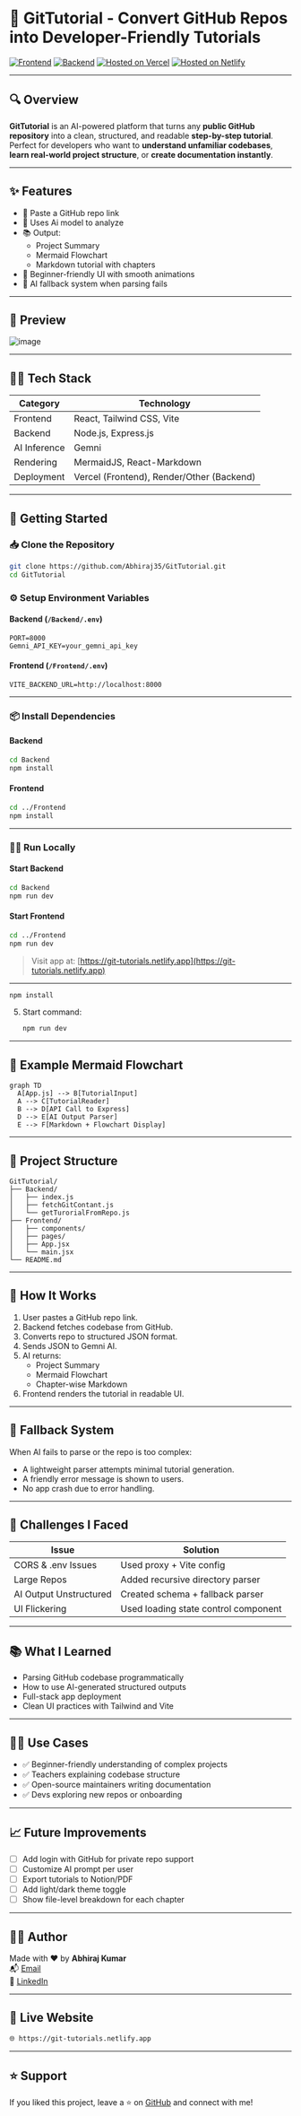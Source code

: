 # 📘 GitTutorial - Convert GitHub Repos into Developer-Friendly Tutorials

[![Frontend](https://img.shields.io/badge/Frontend-React%20%2B%20Tailwind-blueviolet)](https://reactjs.org/)
[![Backend](https://img.shields.io/badge/Backend-Node.js%20%2B%20Express-green)](https://expressjs.com/)
[![Hosted on Vercel](https://img.shields.io/badge/Deployed-Vercel-black?logo=vercel)](https://vercel.com)
[![Hosted on Netlify](https://img.shields.io/badge/Deployed-Netlify-green?logo=vercel)](https://netlify.com)

---

## 🔍 Overview

**GitTutorial** is an AI-powered platform that turns any **public GitHub repository** into a clean, structured, and readable **step-by-step tutorial**. Perfect for developers who want to **understand unfamiliar codebases**, **learn real-world project structure**, or **create documentation instantly**.

---

## ✨ Features

- 🔗 Paste a GitHub repo link
- 🧠 Uses Ai model to analyze
- 📚 Output:
  - Project Summary
  - Mermaid Flowchart
  - Markdown tutorial with chapters
- 🎨 Beginner-friendly UI with smooth animations
- 🔄 AI fallback system when parsing fails

---

## 📸 Preview

  ![image](https://github.com/user-attachments/assets/6591893b-7a0f-401a-bf4b-f460c7661763)


---

## 🧑‍💻 Tech Stack

| Category    | Technology             |
|-------------|------------------------|
| Frontend    | React, Tailwind CSS, Vite |
| Backend     | Node.js, Express.js    |
| AI Inference| Gemni |
| Rendering   | MermaidJS, React-Markdown |
| Deployment  | Vercel (Frontend), Render/Other (Backend) |

---

## 🚀 Getting Started

### 📥 Clone the Repository

```bash
git clone https://github.com/Abhiraj35/GitTutorial.git
cd GitTutorial
```

### ⚙️ Setup Environment Variables

#### Backend (`/Backend/.env`)
```env
PORT=8000
Gemni_API_KEY=your_gemni_api_key
```

#### Frontend (`/Frontend/.env`)
```env
VITE_BACKEND_URL=http://localhost:8000
```

---

### 📦 Install Dependencies

#### Backend
```bash
cd Backend
npm install
```

#### Frontend
```bash
cd ../Frontend
npm install
```

---

### 🏃‍♂️ Run Locally

#### Start Backend
```bash
cd Backend
npm run dev
```

#### Start Frontend
```bash
cd ../Frontend
npm run dev
```

> Visit app at: [https://git-tutorials.netlify.app](https://git-tutorials.netlify.app)

---

   ```bash
   npm install
   ```
5. Start command:
   ```bash
   npm run dev
   ```

---

## 📘 Example Mermaid Flowchart

```mermaid
graph TD
  A[App.js] --> B[TutorialInput]
  A --> C[TutorialReader]
  B --> D[API Call to Express]
  D --> E[AI Output Parser]
  E --> F[Markdown + Flowchart Display]
```

---

## 🧩 Project Structure

```
GitTutorial/
├── Backend/
│   ├── index.js
│   ├── fetchGitContant.js
│   └── getTurorialFromRepo.js
├── Frontend/
│   ├── components/
│   ├── pages/
│   ├── App.jsx
│   └── main.jsx
└── README.md
```

---

## 🧠 How It Works

1. User pastes a GitHub repo link.
2. Backend fetches codebase from GitHub.
3. Converts repo to structured JSON format.
4. Sends JSON to Gemni AI.
5. AI returns:
   - Project Summary
   - Mermaid Flowchart
   - Chapter-wise Markdown
6. Frontend renders the tutorial in readable UI.

---

## 🧪 Fallback System

When AI fails to parse or the repo is too complex:
- A lightweight parser attempts minimal tutorial generation.
- A friendly error message is shown to users.
- No app crash due to error handling.

---

## 🤯 Challenges I Faced

| Issue | Solution |
|-------|----------|
| CORS & .env Issues | Used proxy + Vite config |
| Large Repos | Added recursive directory parser |
| AI Output Unstructured | Created schema + fallback parser |
| UI Flickering | Used loading state control component |

---

## 📚 What I Learned

- Parsing GitHub codebase programmatically
- How to use AI-generated structured outputs
- Full-stack app deployment
- Clean UI practices with Tailwind and Vite

---

## 🧑‍🏫 Use Cases

- ✅ Beginner-friendly understanding of complex projects
- ✅ Teachers explaining codebase structure
- ✅ Open-source maintainers writing documentation
- ✅ Devs exploring new repos or onboarding

---

## 📈 Future Improvements

- [ ] Add login with GitHub for private repo support
- [ ] Customize AI prompt per user
- [ ] Export tutorials to Notion/PDF
- [ ] Add light/dark theme toggle
- [ ] Show file-level breakdown for each chapter

---

## 🙋‍♂️ Author

Made with ❤️ by **Abhiraj Kumar**  
📬 [Email](mailto:royabhi2406@gmail.com.com)  
🔗 [LinkedIn](https://www.linkedin.com/in/abhiraj01)

---

## 🔗 Live Website

```txt
🌐 https://git-tutorials.netlify.app
```

---

## ⭐️ Support

If you liked this project, leave a ⭐️ on [GitHub](https://github.com/Abhiraj35/GitTutorial) and connect with me!
